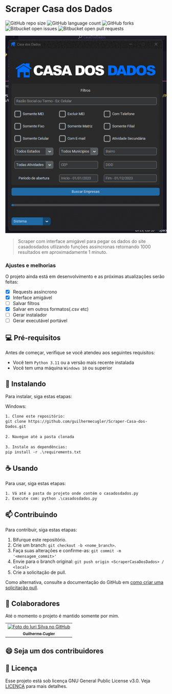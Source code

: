 # Scraper Casa dos Dados

![GitHub repo size](https://img.shields.io/github/repo-size/guilhermecugler/Scraper-Casa-dos-Dados?style=for-the-badge)
![GitHub language count](https://img.shields.io/github/languages/count/guilhermecugler/Scraper-Casa-dos-Dados?style=for-the-badge)
![GitHub forks](https://img.shields.io/github/forks/guilhermecugler/Scraper-Casa-dos-Dados?style=for-the-badge)
![Bitbucket open issues](https://img.shields.io/bitbucket/issues/guilhermecugler/Scraper-Casa-dos-Dados?style=for-the-badge)
![Bitbucket open pull requests](https://img.shields.io/bitbucket/pr-raw/guilhermecugler/Scraper-Casa-dos-Dados?style=for-the-badge)

<img src="/images/preview.gif" alt="Preview">

> Scraper com interface amigável para pegar os dados do site casadosdados utlizando funções assincronas retornando 1000 resultados em aproximadamente 1 minuto.

### Ajustes e melhorias

O projeto ainda está em desenvolvimento e as próximas atualizações serão feitas:

- [x] Requests assíncrono
- [x] Interface amigável
- [ ] Salvar filtros
- [x] Salvar em outros formatos(.csv etc)
- [ ] Gerar instalador
- [ ] Gerar executável portável

## 💻 Pré-requisitos

Antes de começar, verifique se você atendeu aos seguintes requisitos:

* Você tem `Python 3.11` ou a versão mais recente instalada
* Você tem uma máquina `Windows 10` ou superior

## 🚀 Instalando

Para instalar, siga estas etapas:

Windows:
```
1. Clone este repositório:
git clone https://github.com/guilhermecugler/Scraper-Casa-dos-Dados.git

2. Navegue até a pasta clonada

3. Instale as dependências:
pip install -r .\requirements.txt
```

## ☕ Usando

Para usar, siga estas etapas:

```
1. Vá até a pasta do projeto onde contém o casadosdados.py
2. Execute com: python .\casadosdados.py
```

## 📫 Contribuindo

Para contribuir, siga estas etapas:

1. Bifurque este repositório.
2. Crie um branch: `git checkout -b <nome_branch>`.
3. Faça suas alterações e confirme-as: `git commit -m '<mensagem_commit>'`
4. Envie para o branch original: `git push origin <ScraperCasaDosDados> / <local>`
5. Crie a solicitação de pull.

Como alternativa, consulte a documentação do GitHub em [como criar uma solicitação pull](https://help.github.com/en/github/collaborating-with-issues-and-pull-requests/creating-a-pull-request).

## 🤝 Colaboradores

Até o momento o projeto é mantido somente por mim.

<table>
  <tr>
    <td align="center">
      <a href="#">
        <img src="https://avatars3.githubusercontent.com/u/47875525" width="100px;" alt="Foto do Iuri Silva no GitHub"/><br>
        <sub>
          <b>Guilherme Cugler</b>
        </sub>
      </a>
    </td>
  </tr>
</table>

## 😄 Seja um dos contribuidores

## 📝 Licença

Esse projeto está sob licença GNU General Public License v3.0. Veja [LICENÇA](https://www.gnu.org/licenses/gpl-3.0.en.html) para mais detalhes.